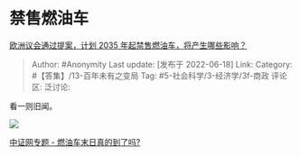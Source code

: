 # 禁售燃油车
[欧洲议会通过提案，计划 2035 年起禁售燃油车，将产生哪些影响？](https://www.zhihu.com/question/537850633/answer/2533609913)

> Author: #Anonymity
> Last update: [发布于 2022-06-18]
> Link:
> Category: #【答集】/13-百年未有之变局
> Tag: #5-社会科学/3-经济学/3f-商政
> 评论区:
> 泛讨论:

看一则旧闻。

![](https://picx.zhimg.com/80/v2-25c65029498d10b641e5479e8f851fb0_1440w.webp?source=c8b7c179)

[中证网专题 - 燃油车末日真的到了吗?](https://link.zhihu.com/?target=https%3A//www.cs.com.cn/xwzx/bignews2017/01/170925/)
